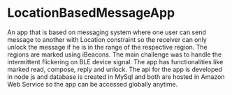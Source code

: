 # LocationBasedMessageApp

An app that is based on messaging system where one user can send message to another with Location constraint so the receiver can only unlock the message if he is in the range of the respective region. The regions are marked using iBeacons.
The main challenge was to handle the intermittent flickering on BLE device signal.
The app has functionalities like marked read, compose, reply and unlock.
The api for the app is developed in node js and database is created in MySql and both are hosted in Amazon Web Service so the app can be accessed globally anytime.
